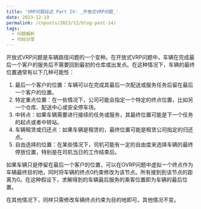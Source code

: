 ```yaml
---
title: 'VRP问题综述 Part IV: _开放式VRP问题_'
date: 2023-12-19
permalink: /cnposts/2023/12/blog-post-14/
tags:
  - 问题解析
  - 代码分享
---
```



开放式VRP问题是车辆路径问题的一个变种。在开放式VRP问题中，车辆在完成最后一个客户的服务后不需要回到最初的仓库或出发点。在这种情况下，车辆的最终位置通常有以下几种可能性：

1. 最后一个客户的位置：车辆可以在完成其最后一次配送或服务任务后留在最后一个客户的位置。
2. 特定重点位置：在一些情况下，公司可能会指定一个特定的终点位置，比如另一个仓库、配送中心或安全停车场。
3. 中转点：如果车辆需要进行接续的任务或服务，其最终位置可能是下一个任务的起点或者中转站。
4. 车辆租赁或归还点：如果车辆是租赁的，最终位置可能是租赁公司指定的归还点。
5. 自由选择的位置：在某些情况下，司机可能有一定的自由度来选择车辆的最终停放位置，特别是在司机当日的工作结束后。

如果车辆只是停留在最后一个客户的位置，可以在OVRP问题中虚拟一个终点作为车辆最终目的地，同时将车辆的终点0约束修改为该节点。所有接到到该节点的距离为0。在这种假设下，求解得到的车辆最后服务的乘客位置即为车辆的最后位置。

在其他情况下，同样只需修改车辆终点约束为目的地即可。其他情况不变。
